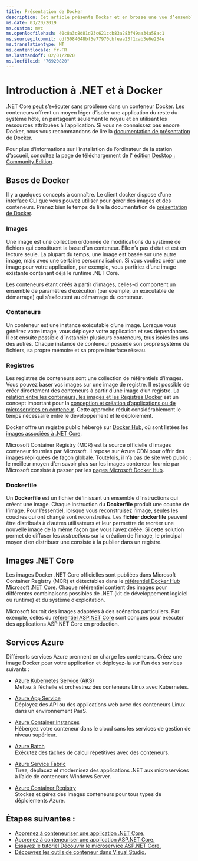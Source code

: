 ```yaml
---
title: Présentation de Docker
description: Cet article présente Docker et en brosse une vue d’ensemble dans le contexte d’une application .NET Core.
ms.date: 03/20/2019
ms.custom: mvc
ms.openlocfilehash: 40c8a3c8d81d23c621ccb83a283f49aa34a58ac1
ms.sourcegitcommit: cdf5084648bf5e77970cbfeaa23f1cab3e6e234e
ms.translationtype: MT
ms.contentlocale: fr-FR
ms.lasthandoff: 02/01/2020
ms.locfileid: "76920820"
---
```

# <a name="introduction-to-net-and-docker"></a>Introduction à .NET et à Docker

.NET Core peut s’exécuter sans problème dans un conteneur Docker. Les conteneurs offrent un moyen léger d’isoler une application du reste du système hôte, en partageant seulement le noyau et en utilisant les ressources attribuées à l’application. Si vous ne connaissez pas encore Docker, nous vous recommandons de lire la [documentation de présentation](https://docs.docker.com/engine/docker-overview/) de Docker.

Pour plus d’informations sur l’installation de l’ordinateur de la station d’accueil, consultez la page de téléchargement de l' [édition Desktop : Community Edition](https://www.docker.com/products/docker-desktop).

## <a name="docker-basics"></a>Bases de Docker

Il y a quelques concepts à connaître. Le client docker dispose d’une interface CLI que vous pouvez utiliser pour gérer des images et des conteneurs. Prenez bien le temps de lire la documentation de [présentation de Docker](https://docs.docker.com/engine/docker-overview/). 

### <a name="images"></a>Images

Une image est une collection ordonnée de modifications du système de fichiers qui constituent la base d’un conteneur. Elle n’a pas d’état et est en lecture seule. La plupart du temps, une image est basée sur une autre image, mais avec une certaine personnalisation. Si vous vouliez créer une image pour votre application, par exemple, vous partiriez d’une image existante contenant déjà le runtime .NET Core.

Les conteneurs étant créés à partir d’images, celles-ci comportent un ensemble de paramètres d’exécution (par exemple, un exécutable de démarrage) qui s’exécutent au démarrage du conteneur.

### <a name="containers"></a>Conteneurs

Un conteneur est une instance exécutable d’une image. Lorsque vous générez votre image, vous déployez votre application et ses dépendances. Il est ensuite possible d’instancier plusieurs conteneurs, tous isolés les uns des autres. Chaque instance de conteneur possède son propre système de fichiers, sa propre mémoire et sa propre interface réseau.

### <a name="registries"></a>Registres

Les registres de conteneurs sont une collection de référentiels d’images. Vous pouvez baser vos images sur une image de registre. Il est possible de créer directement des conteneurs à partir d’une image d’un registre. La [relation entre les conteneurs, les images et les Registres Docker](../../architecture/microservices/container-docker-introduction/docker-containers-images-registries.md) est un concept important pour la [conception et création d’applications ou de microservices en conteneur](../../architecture/microservices/architect-microservice-container-applications/index.md). Cette approche réduit considérablement le temps nécessaire entre le développement et le déploiement.

Docker offre un registre public hébergé sur [Docker Hub](https://hub.docker.com/), où sont listées les [images associées à .NET Core](https://hub.docker.com/_/microsoft-dotnet-core/). 

Microsoft Container Registry (MCR) est la source officielle d’images conteneur fournies par Microsoft. Il repose sur Azure CDN pour offrir des images répliquées de façon globale. Toutefois, il n’a pas de site web public ; le meilleur moyen d’en savoir plus sur les images conteneur fournie par Microsoft consiste à passer par les [pages Microsoft Docker Hub](https://hub.docker.com/_/microsoft-dotnet-core/).

### <a name="dockerfile"></a>Dockerfile

Un **Dockerfile** est un fichier définissant un ensemble d’instructions qui créent une image. Chaque instruction du **Dockerfile** produit une couche de l’image. Pour l’essentiel, lorsque vous reconstruisez l’image, seules les couches qui ont changé sont reconstruites. Les **fichier dockerfile** peuvent être distribués à d’autres utilisateurs et leur permettre de recréer une nouvelle image de la même façon que vous l’avez créée. Si cette solution permet de diffuser les *instructions* sur la création de l’image, le principal moyen d’en distribuer une consiste à la publier dans un registre.

## <a name="net-core-images"></a>Images .NET Core

Les images Docker .NET Core officielles sont publiées dans Microsoft Container Registry (MCR) et détectables dans le [référentiel Docker Hub Microsoft .NET Core](https://hub.docker.com/_/microsoft-dotnet-core/). Chaque référentiel contient des images pour différentes combinaisons possibles de .NET (kit de développement logiciel ou runtime) et du système d’exploitation. 

Microsoft fournit des images adaptées à des scénarios particuliers. Par exemple, celles du [référentiel ASP.NET Core](https://hub.docker.com/_/microsoft-dotnet-core-aspnet/) sont conçues pour exécuter des applications ASP.NET Core en production.

## <a name="azure-services"></a>Services Azure

Différents services Azure prennent en charge les conteneurs. Créez une image Docker pour votre application et déployez-la sur l’un des services suivants :

- [Azure Kubernetes Service (AKS)](https://azure.microsoft.com/services/kubernetes-service/)\
Mettez à l’échelle et orchestrez des conteneurs Linux avec Kubernetes.

- [Azure App Service](https://azure.microsoft.com/services/app-service/containers/)\
Déployez des API ou des applications web avec des conteneurs Linux dans un environnement PaaS.

- [Azure Container Instances](https://azure.microsoft.com/services/container-instances/)\
Hébergez votre conteneur dans le cloud sans les services de gestion de niveau supérieur.

- [Azure Batch](https://azure.microsoft.com/services/batch/)\
Exécutez des tâches de calcul répétitives avec des conteneurs.

- [Azure Service Fabric](https://azure.microsoft.com/services/service-fabric/)\
Tirez, déplacez et modernisez des applications .NET aux microservices à l’aide de conteneurs Windows Server.

- [Azure Container Registry](https://azure.microsoft.com/services/container-registry/)\
Stockez et gérez des images conteneurs pour tous types de déploiements Azure.

## <a name="next-steps"></a>Étapes suivantes :

- [Apprenez à conteneuriser une application .NET Core.](build-container.md)
- [Apprenez à conteneuriser une application ASP.NET Core.](/aspnet/core/host-and-deploy/docker/building-net-docker-images)
- [Essayez le tutoriel Découvrir le microservice ASP.NET Core.](https://dotnet.microsoft.com/learn/web/aspnet-microservice-tutorial/intro)
- [Découvrez les outils de conteneur dans Visual Studio.](/visualstudio/containers/overview)
